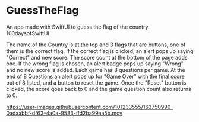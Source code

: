 # GuessTheFlag
An app made with SwiftUI to guess the flag of the country. 100daysofSwiftUI

The name of the Country is at the top and 3 flags that are buttons, one of them is the correct flag. If the correct flag is clicked, an alert pops up saying "Correct" and new score. The score count at the bottom of the page adds one. If the wrong flag is chosen, an alert badge pops up saying "Wrong" and no new score is added. Each game has 8 questions per game. At the end of 8 Questions an alert pops up for "Game Over" with the final score out of 8 listed, and a button to reset the game. Once the "Reset" button is clicked, the score goes back to 0 and the game question count also returns to 0.




https://user-images.githubusercontent.com/101233555/163750990-0adaabbf-df63-4a0a-9583-ffd2ba99aa5b.mov



